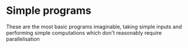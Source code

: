# Simple programs
These are the most basic programs imaginable, taking simple inputs and performing simple computations which don't reasonably require parallelisation
